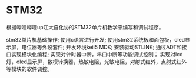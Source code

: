 # STM32

根据哔哩哔哩up江大自化协的STM32单片机教学来编写和调试程序。

stm32单片机基础操作;
使用c语言进行开发;
使用stm32系统板和面包板，oled显示屏，电位器等外设套件;
开发环境keil5 MDK;
安装驱动STLINK;
通过ADT和接口实现模块化编程;
实现对计时器中断，串口中断等功能调试控制；
实现对lcd灯，oled显示屏，数模转换器，热敏电阻，光敏电阻，对射式红外，点射式红外等模块的软件调控。
